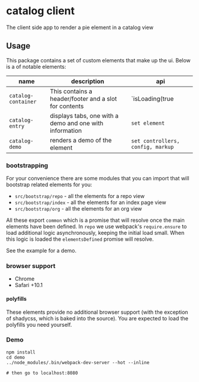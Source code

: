 # catalog client

The client side app to render a pie element in a catalog view

## Usage

This package contains a set of custom elements that make up the ui. Below is a of notable elements: 


name     | description  | api
---------|----------  | ---
`catalog-container` | This contains a header/footer and a slot for contents | `isLoading(true|false)`
`catalog-entry` | displays tabs, one with a demo and one with information | `set element` 
`catalog-demo`  | renders a demo of the element | `set controllers, config, markup`


### bootstrapping

For your convenience there are some modules that you can import that will bootstrap related elements for you: 

* `src/bootstrap/repo` - all the elements for a repo view
* `src/bootstrap/index` - all the elements for an index page view
* `src/bootstrap/org` - all the elements for an org view

All these export `common` which is a promise that will resolve once the main elements have been defined.
In `repo` we use webpack's `require.ensure` to load additional logic asynchronously, keeping the initial load small. When this logic is loaded the `elementsDefined` promise will resolve.

See the example for a demo.

### browser support

* Chrome
* Safari +10.1

#### polyfills

These elements provide no additional browser support (with the exception of shadycss, which is baked into the source). You are expected to load the polyfills you need yourself.

### Demo

```shell
npm install 
cd demo
../node_modules/.bin/webpack-dev-server --hot --inline

# then go to localhost:8080

```
